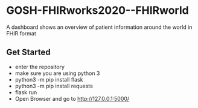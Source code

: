 # GOSH-FHIRworks2020--FHIRworld
A dashboard shows an overview of patient information around the world in FHIR format

## **Get Started**
- enter the repository
- make sure you are using python 3
- python3 -m pip install flask
- python3 -m pip install requests
- flask run
- Open Browser and go to http://127.0.0.1:5000/ 
